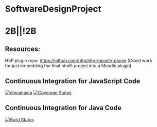 # SoftwareDesignProject
# 2B||!2B

## Resources:
H5P plugin repo: https://github.com/h5p/h5p-moodle-plugin
(Could work for just embedding the final html5 project into a Moodle plugin)


## Continuous Integration for JavaScript Code
[![dinoanasta](https://circleci.com/gh/dinoanasta/SoftwareDesignProject.svg?style=svg)](https://app.circleci.com/pipelines/github/dinoanasta/SoftwareDesignProject)
[![Coverage Status](https://coveralls.io/repos/github/dinoanasta/SoftwareDesignProject/badge.svg?branch=master)](https://coveralls.io/github/dinoanasta/SoftwareDesignProject?branch=master)

## Continuous Integration for Java Code
[![Build Status](https://travis-ci.com/dinoanasta/SoftwareDesignProject.svg?branch=master)](https://travis-ci.com/dinoanasta/SoftwareDesignProject)

